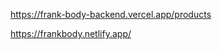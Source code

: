 <!--  Access Data using this api.... -->

https://frank-body-backend.vercel.app/products

https://frankbody.netlify.app/

